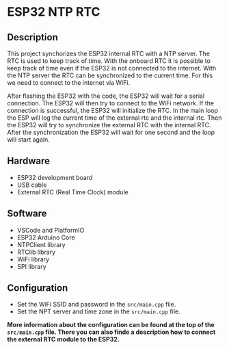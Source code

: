 # ESP32 NTP RTC
## Description
This project synchorizes the ESP32 internal RTC with a NTP server. The RTC is used to keep track of time.
With the onboard RTC it is possible to keep track of time even if the ESP32 is not connected to the internet.
With the NTP server the RTC can be synchronized to the current time. For this we need to connect to the internet via WiFi.

After flashing the ESP32 with the code, the ESP32 will wait for a serial connection. The ESP32 will then try to connect to the WiFi network. If the connection is successful, the ESP32 will initialize the RTC. In the main loop the ESP will log the current time of the external rtc and the internal rtc. Then the ESP32 will try to synchronize the external RTC with the internal RTC. After the synchronization the ESP32 will wait for one second and the loop will start again.

## Hardware
* ESP32 development board
* USB cable
* External RTC (Real Time Clock) module

## Software
* VSCode and PlatformIO
* ESP32 Arduino Core
* NTPClient library
* RTClib library
* WiFi library
* SPI library

## Configuration
* Set the WiFi SSID and password in the `src/main.cpp` file.
* Set the NPT server and time zone in the `src/main.cpp` file.

**More information about the configuration can be found at the top of the `src/main.cpp` file. There you can also finde a description how to connect the external RTC module to the ESP32.**